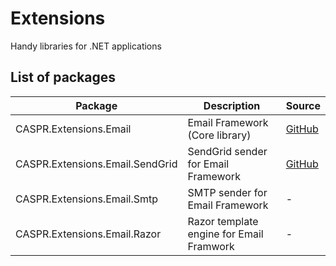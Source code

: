 # Extensions

Handy libraries for .NET applications

## List of packages

Package | Description | Source
--------|-------------|---------
CASPR.Extensions.Email | Email Framework (Core library) | [GitHub](https://github.com/casprsoftware/Extensions.Email.git) | nuget
CASPR.Extensions.Email.SendGrid | SendGrid sender for Email Framework | [GitHub](https://github.com/casprsoftware/Extensions.Email.SendGrid.git)
CASPR.Extensions.Email.Smtp | SMTP sender for Email Framework | -
CASPR.Extensions.Email.Razor | Razor template engine for Email Framwork | -
